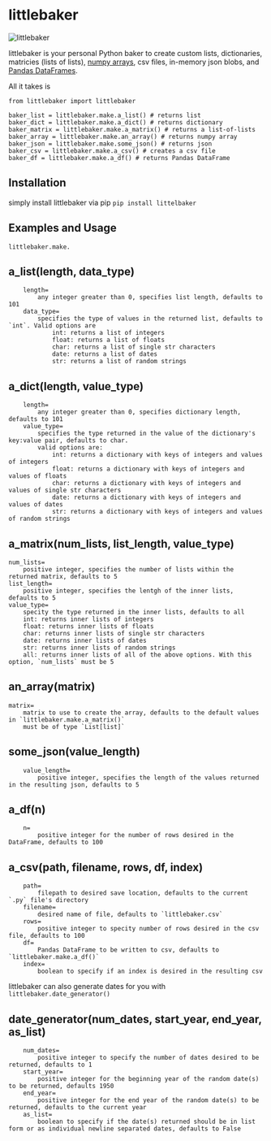 # littlebaker

![littlebaker](https://user-images.githubusercontent.com/14168559/92421136-ebca1a80-f12b-11ea-8f90-c69ade7a659c.png)

littlebaker is your personal Python baker to create custom lists, dictionaries, matricies (lists of lists), [numpy arrays](https://numpy.org/doc/stable/reference/generated/numpy.array.html), csv files, in-memory json blobs, and [Pandas DataFrames](https://pandas.pydata.org/pandas-docs/stable/reference/api/pandas.DataFrame.html).

All it takes is

    from littlebaker import littlebaker

    baker_list = littlebaker.make.a_list() # returns list
    baker_dict = littlebaker.make.a_dict() # returns dictionary
    baker_matrix = littlebaker.make.a_matrix() # returns a list-of-lists
    baker_array = littlebaker.make.an_array() # returns numpy array
    baker_json = littlebaker.make.some_json() # returns json
    baker_csv = littlebaker.make.a_csv() # creates a csv file
    baker_df = littlebaker.make.a_df() # returns Pandas DataFrame

## Installation

simply install littlebaker via pip `pip install littelbaker`

## Examples and Usage

`littlebaker.make.`

## a_list(length, data_type)

        length=
            any integer greater than 0, specifies list length, defaults to 101
        data_type=
            specifies the type of values in the returned list, defaults to `int`. Valid options are
                int: returns a list of integers
                float: returns a list of floats
                char: returns a list of single str characters
                date: returns a list of dates
                str: returns a list of random strings

## a_dict(length, value_type)

        length=
            any integer greater than 0, specifies dictionary length, defaults to 101
        value_type=
            specifies the type returned in the value of the dictionary's key:value pair, defaults to char.
            valid options are:
                int: returns a dictionary with keys of integers and values of integers
                float: returns a dictionary with keys of integers and values of floats
                char: returns a dictionary with keys of integers and values of single str characters
                date: returns a dictionary with keys of integers and values of dates
                str: returns a dictionary with keys of integers and values of random strings

## a_matrix(num_lists, list_length, value_type)

    num_lists=
        positive integer, specifies the number of lists within the returned matrix, defaults to 5
    list_length=
        positive integer, specifies the lentgh of the inner lists, defaults to 5
    value_type=
        specity the type returned in the inner lists, defaults to all
        int: returns inner lists of integers
        float: returns inner lists of floats
        char: returns inner lists of single str characters
        date: returns inner lists of dates
        str: returns inner lists of random strings
        all: returns inner lists of all of the above options. With this option, `num_lists` must be 5

## an_array(matrix)

    matrix=
        matrix to use to create the array, defaults to the default values in `littlebaker.make.a_matrix()`
        must be of type `List[list]`

## some_json(value_length)

        value_length=
            positive integer, specifies the length of the values returned in the resulting json, defaults to 5

## a_df(n)

        n=
            positive integer for the number of rows desired in the DataFrame, defaults to 100

## a_csv(path, filename, rows, df, index)

        path=
            filepath to desired save location, defaults to the current `.py` file's directory
        filename=
            desired name of file, defaults to `littlebaker.csv`
        rows=
            positive integer to specity number of rows desired in the csv file, defaults to 100
        df=
            Pandas DataFrame to be written to csv, defaults to `littlebaker.make.a_df()`
        index=
            boolean to specify if an index is desired in the resulting csv

littlebaker can also generate dates for you with `littlebaker.date_generator()`

## date_generator(num_dates, start_year, end_year, as_list)

        num_dates=
            positive integer to specify the number of dates desired to be returned, defaults to 1
        start_year=
            positive integer for the beginning year of the random date(s) to be returned, defaults 1950
        end_year=
            positive integer for the end year of the random date(s) to be returned, defaults to the current year
        as_list=
            boolean to specify if the date(s) returned should be in list form or as individual newline separated dates, defaults to False
